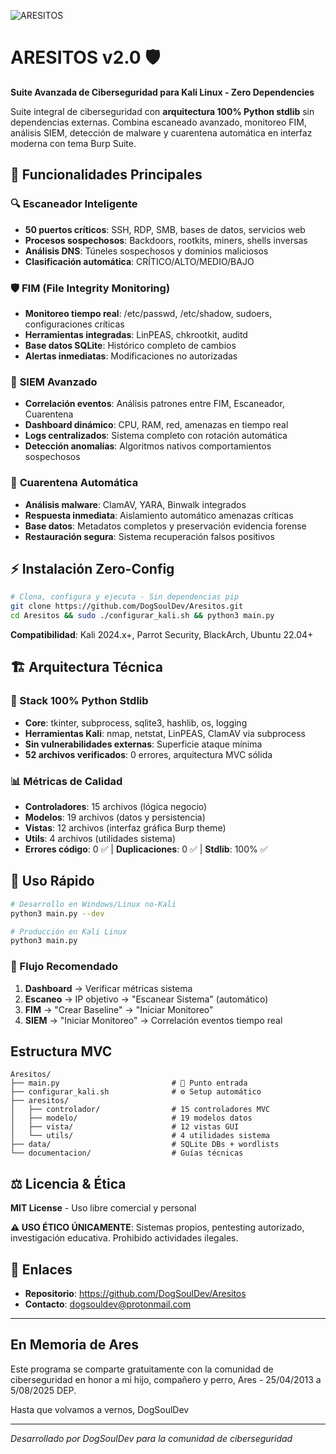 ![ARESITOS](aresitos/recursos/Aresitos.ico)

# ARESITOS v2.0 🛡️
**Suite Avanzada de Ciberseguridad para Kali Linux - Zero Dependencies**

Suite integral de ciberseguridad con **arquitectura 100% Python stdlib** sin dependencias externas. Combina escaneado avanzado, monitoreo FIM, análisis SIEM, detección de malware y cuarentena automática en interfaz moderna con tema Burp Suite.

## 🚀 **Funcionalidades Principales**

### 🔍 **Escaneador Inteligente**
- **50 puertos críticos**: SSH, RDP, SMB, bases de datos, servicios web
- **Procesos sospechosos**: Backdoors, rootkits, miners, shells inversas
- **Análisis DNS**: Túneles sospechosos y dominios maliciosos
- **Clasificación automática**: CRÍTICO/ALTO/MEDIO/BAJO

### 🛡️ **FIM (File Integrity Monitoring)**
- **Monitoreo tiempo real**: /etc/passwd, /etc/shadow, sudoers, configuraciones críticas
- **Herramientas integradas**: LinPEAS, chkrootkit, auditd
- **Base datos SQLite**: Histórico completo de cambios
- **Alertas inmediatas**: Modificaciones no autorizadas

### 🔐 **SIEM Avanzado**
- **Correlación eventos**: Análisis patrones entre FIM, Escaneador, Cuarentena
- **Dashboard dinámico**: CPU, RAM, red, amenazas en tiempo real
- **Logs centralizados**: Sistema completo con rotación automática
- **Detección anomalías**: Algoritmos nativos comportamientos sospechosos

### 🦠 **Cuarentena Automática**
- **Análisis malware**: ClamAV, YARA, Binwalk integrados
- **Respuesta inmediata**: Aislamiento automático amenazas críticas
- **Base datos**: Metadatos completos y preservación evidencia forense
- **Restauración segura**: Sistema recuperación falsos positivos

## ⚡ **Instalación Zero-Config**

```bash
# Clona, configura y ejecuta - Sin dependencias pip
git clone https://github.com/DogSoulDev/Aresitos.git
cd Aresitos && sudo ./configurar_kali.sh && python3 main.py
```

**Compatibilidad**: Kali 2024.x+, Parrot Security, BlackArch, Ubuntu 22.04+

## 🏗️ **Arquitectura Técnica**

### **🎯 Stack 100% Python Stdlib**
- **Core**: tkinter, subprocess, sqlite3, hashlib, os, logging
- **Herramientas Kali**: nmap, netstat, LinPEAS, ClamAV via subprocess
- **Sin vulnerabilidades externas**: Superficie ataque mínima
- **52 archivos verificados**: 0 errores, arquitectura MVC sólida

### **📊 Métricas de Calidad**
- **Controladores**: 15 archivos (lógica negocio)
- **Modelos**: 19 archivos (datos y persistencia) 
- **Vistas**: 12 archivos (interfaz gráfica Burp theme)
- **Utils**: 4 archivos (utilidades sistema)
- **Errores código**: 0 ✅ | **Duplicaciones**: 0 ✅ | **Stdlib**: 100% ✅

## 📖 **Uso Rápido**

```bash
# Desarrollo en Windows/Linux no-Kali
python3 main.py --dev

# Producción en Kali Linux
python3 main.py
```

### **🎯 Flujo Recomendado**
1. **Dashboard** → Verificar métricas sistema
2. **Escaneo** → IP objetivo → "Escanear Sistema" (automático)
3. **FIM** → "Crear Baseline" → "Iniciar Monitoreo"
4. **SIEM** → "Iniciar Monitoreo" → Correlación eventos tiempo real

##  **Estructura MVC**

```
Aresitos/
├── main.py                         # 🚀 Punto entrada
├── configurar_kali.sh              # ⚙️ Setup automático
├── aresitos/
│   ├── controlador/                # 15 controladores MVC
│   ├── modelo/                     # 19 modelos datos
│   ├── vista/                      # 12 vistas GUI
│   └── utils/                      # 4 utilidades sistema
├── data/                           # SQLite DBs + wordlists
└── documentacion/                  # Guías técnicas
```

## ⚖️ **Licencia & Ética**

**MIT License** - Uso libre comercial y personal

**⚠️ USO ÉTICO ÚNICAMENTE**: Sistemas propios, pentesting autorizado, investigación educativa. Prohibido actividades ilegales.

## 🔗 **Enlaces**
- **Repositorio**: https://github.com/DogSoulDev/Aresitos
- **Contacto**: dogsouldev@protonmail.com

---

## En Memoria de Ares

Este programa se comparte gratuitamente con la comunidad de ciberseguridad en honor a mi hijo, compañero y perro, Ares - 25/04/2013 a 5/08/2025 DEP.

Hasta que volvamos a vernos, DogSoulDev

---

*Desarrollado por DogSoulDev para la comunidad de ciberseguridad*